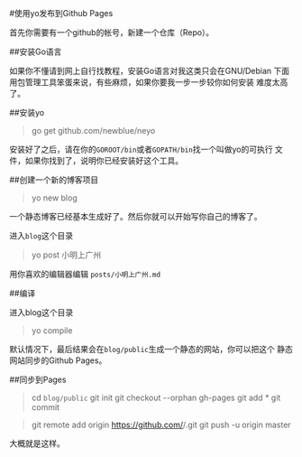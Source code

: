 #使用yo发布到Github Pages

首先你需要有一个github的帐号，新建一个仓库（Repo）。

##安装Go语言

如果你不懂请到网上自行找教程，安装Go语言对我这类只会在GNU/Debian
下面用包管理工具笨蛋来说，有些麻烦，如果你要我一步一步较你如何安装
难度太高了。

##安装yo

>go get github.com/newblue/neyo

安装好了之后，请在你的`GOROOT/bin`或者`GOPATH/bin`找一个叫做yo的可执行
文件，如果你找到了，说明你已经安装好这个工具。

##创建一个新的博客项目

>yo new blog

一个静态博客已经基本生成好了。然后你就可以开始写你自己的博客了。

进入`blog`这个目录

> yo post 小明上广州

用你喜欢的编辑器编辑 `posts/小明上广州.md`

##编译

进入blog这个目录

> yo compile

默认情况下，最后结果会在`blog/public`生成一个静态的网站，你可以把这个
静态网站同步的Github Pages。

##同步到Pages

> cd `blog/public`
> git init
> git checkout --orphan gh-pages
> git add *
> git commit

> git remote add origin https://github.com/<username>/<repo>.git
> git push -u origin master

大概就是这样。
